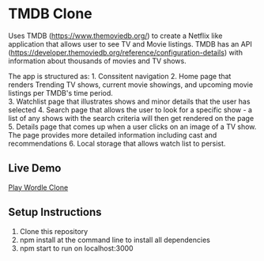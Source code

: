 # TMDB Clone

Uses TMDB (https://www.themoviedb.org/) to create a Netflix like application that allows user to see TV and Movie listings.  TMDB has an API (https://developer.themoviedb.org/reference/configuration-details) with information about thousands of movies and TV shows.

The app is structured as:
    1. Conssitent navigation
    2. Home page that renders Trending TV shows, current movie showings, and upcoming movie listings per TMDB's time period.  
    3. Watchlist page that illustrates shows and minor details that the user has selected
    4. Search page that allows the user to look for a specific show - a list of any shows with the search criteria will then get rendered on the page
    5. Details page that comes up when a user clicks on an image of a TV show.  The page provides more detailed information including cast and recommendations
    6. Local storage that allows watch list to persist.

## Live Demo
[Play Wordle Clone](https://main--dgmde28trinidad.netlify.app/)

## Setup Instructions

1. Clone this repository
2. npm install at the command line to install all dependencies
3. npm start to run on localhost:3000
